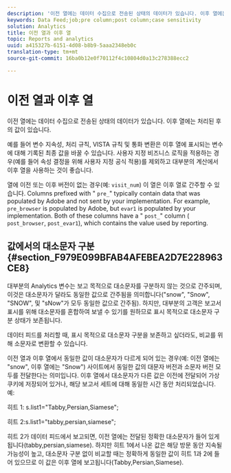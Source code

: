 ```yaml
---
description: '이전 열에는 데이터 수집으로 전송된 상태의 데이터가 있습니다. 이후 열에는 처리된 후의 값이 있습니다. '
keywords: Data Feed;job;pre column;post column;case sensitivity
solution: Analytics
title: 이전 열과 이후 열
topic: Reports and analytics
uuid: a415327b-6151-4d08-b8b9-5aaa2348eb0c
translation-type: tm+mt
source-git-commit: 16ba0b12e0f70112f4c10804d0a13c278388ecc2

---
```



# 이전 열과 이후 열

이전 열에는 데이터 수집으로 전송된 상태의 데이터가 있습니다. 이후 열에는 처리된 후의 값이 있습니다. 

예를 들어 변수 지속성, 처리 규칙, VISTA 규칙 및 통화 변환은 이후 열에 표시되는 변수에 대해 기록된 최종 값을 바꿀 수 있습니다. 사용자 지정 비즈니스 로직을 적용하는 경우(예를 들어 속성 결정을 위해 사용자 지정 공식 적용)를 제외하고 대부분의 계산에서 이후 열을 사용하는 것이 좋습니다.

열에 이전 또는 이후 버전이 없는 경우(예: `visit_num`) 이 열은 이후 열로 간주할 수 있습니다. Columns prefixed with " `pre_`" typically contain data that was populated by Adobe and not sent by your implementation. For example, `pre_browser` is populated by Adobe, but `evar1` is populated by your implementation. Both of these columns have a " `post_`" column ( `post_browser`, `post_evar1`), which contains the value used by reporting.

## 값에서의 대소문자 구분 {#section_F979E099BFAB4AFEBEA2D7E228963CE8}

대부분의 Analytics 변수는 보고 목적으로 대소문자를 구분하지 않는 것으로 간주되며, 이것은 대소문자가 달라도 동일한 값으로 간주됨을 의미합니다("snow", "Snow", "SNOW", 및 "sNow"가 모두 동일한 값으로 간주됨). 하지만, 대부분의 고객은 보고서 표시를 위해 대소문자를 혼합하여 보낼 수 있기를 원하므로 표시 목적으로 대소문자 구분 상태가 보존됩니다.

데이터 피드를 처리할 때, 표시 목적으로 대소문자 구분을 보존하고 싶더라도, 비교를 위해 소문자로 변환할 수 있습니다.

이전 열과 이후 열에서 동일한 값이 대소문자가 다르게 되어 있는 경우(예: 이전 열에는 "snow", 이후 열에는 "Snow") 사이트에서 동일한 값의 대문자 버전과 소문자 버전 모두를 전달한다는 의미입니다. 이후 열에서 대소문자가 다른 값은 이전에 전달되어 가상 쿠키에 저장되어 있거나, 해당 보고서 세트에 대해 동일한 시간 동안 처리되었습니다. 예:

히트 1: s.list1="Tabby,Persian,Siamese";

히트 2:s.list1="tabby,persian,siamese";

히트 2가 데이터 피드에서 보고되면, 이전 열에는 전달된 정확한 대소문자가 들어 있게 됩니다(tabby,persian,siamese). 하지만 히트 1에서 나온 값은 해당 방문 동안 지속될 가능성이 높고, 대소문자 구분 없이 비교할 때는 정확하게 동일한 값이 히트 1과 2에 들어 있으므로 이 값은 이후 열에 보고됩니다(Tabby,Persian,Siamese).
